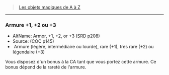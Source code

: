 ﻿---
!MagicItem
Type: Armure (légère, intermédiaire ou lourde)
Rarity: raretrès rarelégendaire
Id: magicitems_az_hd.md#armure-1-2-ou-3
ParentLink: magicitems_az_hd.md#les-objets-magiques-de-a-à-z
Name: Armure +1, +2 ou +3
ParentName: Les objets magiques de A à Z
NameLevel: 3
AltName: Armor, +1, +2, or +3 (SRD p208)
Source: (COC p145)
Attributes: {}
AttributesDictionary: >+
  {}

---
> [Les objets magiques de A à Z](hd_magicitems_az_les_objets_magiques_de_a_a_z.md)

---

### Armure +1, +2 ou +3

- AltName: Armor, +1, +2, or +3 (SRD p208)
- Source: (COC p145)
-  Armure (légère, intermédiaire ou lourde), rare (+1), très rare (+2) ou légendaire (+3)

Vous disposez d'un bonus à la CA tant que vous portez cette armure. Ce bonus dépend de la rareté de l'armure.

